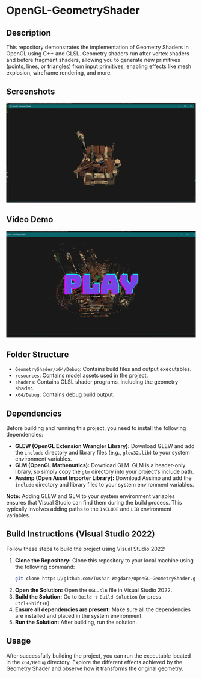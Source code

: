 # OpenGL-GeometryShader

## Description

This repository demonstrates the implementation of Geometry Shaders in OpenGL using C++ and GLSL. Geometry shaders run after vertex shaders and before fragment shaders, allowing you to generate new primitives (points, lines, or triangles) from input primitives, enabling effects like mesh explosion, wireframe rendering, and more.

## Screenshots

![Geometry Shader Demo](Screenshot2.png)

## Video Demo

[![OpenGL Camera Demo](GeometryShaderThumb.png)](https://youtu.be/YSVAuS9mxgY)

## Folder Structure

*   `GeometryShader/x64/Debug`: Contains build files and output executables.
*   `resources`: Contains model assets used in the project.
*   `shaders`: Contains GLSL shader programs, including the geometry shader.
*   `x64/Debug`: Contains debug build output.

## Dependencies

Before building and running this project, you need to install the following dependencies:

*   **GLEW (OpenGL Extension Wrangler Library):** Download GLEW and add the `include` directory and library files (e.g., `glew32.lib`) to your system environment variables.
*   **GLM (OpenGL Mathematics):** Download GLM. GLM is a header-only library, so simply copy the `glm` directory into your project's include path.
*   **Assimp (Open Asset Importer Library):** Download Assimp and add the `include` directory and library files to your system environment variables.

**Note:** Adding GLEW and GLM to your system environment variables ensures that Visual Studio can find them during the build process. This typically involves adding paths to the `INCLUDE` and `LIB` environment variables.

## Build Instructions (Visual Studio 2022)

Follow these steps to build the project using Visual Studio 2022:

1.  **Clone the Repository:** Clone this repository to your local machine using the following command:
    ```bash
    git clone https://github.com/Tushar-Wagdare/OpenGL-GeometryShader.git
    ```
2.  **Open the Solution:** Open the `OGL.sln` file in Visual Studio 2022.
3.  **Build the Solution:** Go to `Build` -> `Build Solution` (or press `Ctrl+Shift+B`).
4.  **Ensure all dependencies are present:** Make sure all the dependencies are installed and placed in the system environment.
5.  **Run the Solution:** After building, run the solution.

## Usage

After successfully building the project, you can run the executable located in the `x64/Debug` directory. Explore the different effects achieved by the Geometry Shader and observe how it transforms the original geometry.
